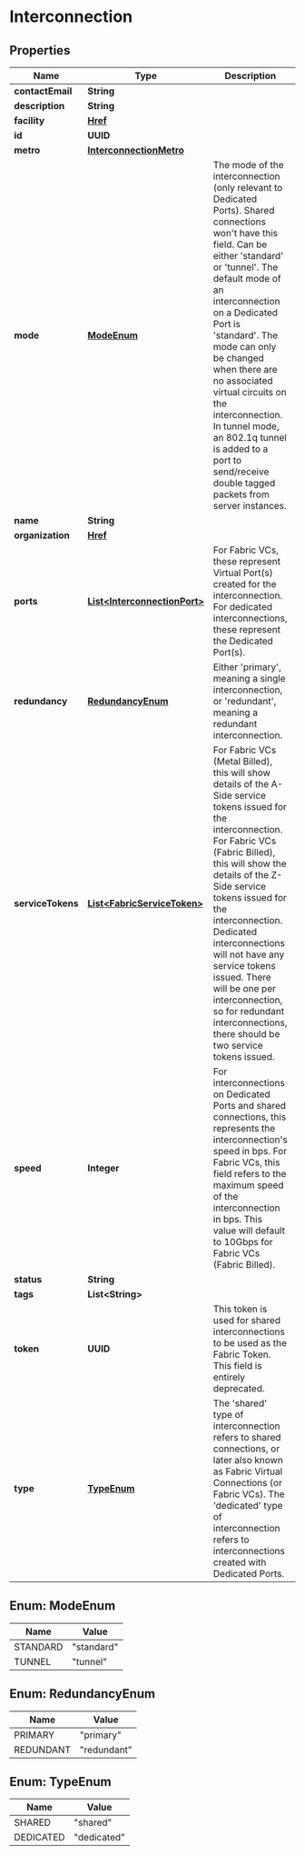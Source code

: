 

# Interconnection


## Properties

| Name | Type | Description | Notes |
|------------ | ------------- | ------------- | -------------|
|**contactEmail** | **String** |  |  [optional] |
|**description** | **String** |  |  [optional] |
|**facility** | [**Href**](Href.md) |  |  [optional] |
|**id** | **UUID** |  |  [optional] |
|**metro** | [**InterconnectionMetro**](InterconnectionMetro.md) |  |  [optional] |
|**mode** | [**ModeEnum**](#ModeEnum) | The mode of the interconnection (only relevant to Dedicated Ports). Shared connections won&#39;t have this field. Can be either &#39;standard&#39; or &#39;tunnel&#39;.   The default mode of an interconnection on a Dedicated Port is &#39;standard&#39;. The mode can only be changed when there are no associated virtual circuits on the interconnection.   In tunnel mode, an 802.1q tunnel is added to a port to send/receive double tagged packets from server instances. |  [optional] |
|**name** | **String** |  |  [optional] |
|**organization** | [**Href**](Href.md) |  |  [optional] |
|**ports** | [**List&lt;InterconnectionPort&gt;**](InterconnectionPort.md) | For Fabric VCs, these represent Virtual Port(s) created for the interconnection. For dedicated interconnections, these represent the Dedicated Port(s). |  [optional] |
|**redundancy** | [**RedundancyEnum**](#RedundancyEnum) | Either &#39;primary&#39;, meaning a single interconnection, or &#39;redundant&#39;, meaning a redundant interconnection. |  [optional] |
|**serviceTokens** | [**List&lt;FabricServiceToken&gt;**](FabricServiceToken.md) | For Fabric VCs (Metal Billed), this will show details of the A-Side service tokens issued for the interconnection. For Fabric VCs (Fabric Billed), this will show the details of the Z-Side service tokens issued for the interconnection. Dedicated interconnections will not have any service tokens issued. There will be one per interconnection, so for redundant interconnections, there should be two service tokens issued. |  [optional] |
|**speed** | **Integer** | For interconnections on Dedicated Ports and shared connections, this represents the interconnection&#39;s speed in bps. For Fabric VCs, this field refers to the maximum speed of the interconnection in bps. This value will default to 10Gbps for Fabric VCs (Fabric Billed). |  [optional] |
|**status** | **String** |  |  [optional] |
|**tags** | **List&lt;String&gt;** |  |  [optional] |
|**token** | **UUID** | This token is used for shared interconnections to be used as the Fabric Token. This field is entirely deprecated. |  [optional] |
|**type** | [**TypeEnum**](#TypeEnum) | The &#39;shared&#39; type of interconnection refers to shared connections, or later also known as Fabric Virtual Connections (or Fabric VCs). The &#39;dedicated&#39; type of interconnection refers to interconnections created with Dedicated Ports. |  [optional] |



## Enum: ModeEnum

| Name | Value |
|---- | -----|
| STANDARD | &quot;standard&quot; |
| TUNNEL | &quot;tunnel&quot; |



## Enum: RedundancyEnum

| Name | Value |
|---- | -----|
| PRIMARY | &quot;primary&quot; |
| REDUNDANT | &quot;redundant&quot; |



## Enum: TypeEnum

| Name | Value |
|---- | -----|
| SHARED | &quot;shared&quot; |
| DEDICATED | &quot;dedicated&quot; |



